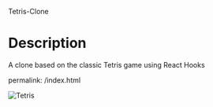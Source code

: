  Tetris-Clone

# Description

A clone based on the classic Tetris game using React Hooks

permalink: /index.html


   ![Tetris](https://upload.wikimedia.org/wikipedia/en/3/34/Tetris_logo.jpg)
